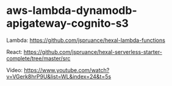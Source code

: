 # aws-lambda-dynamodb-apigateway-cognito-s3

Lambda:
https://github.com/jspruance/hexal-lambda-functions

React:
https://github.com/jspruance/hexal-serverless-starter-complete/tree/master/src

Video:
https://www.youtube.com/watch?v=VGerk8hrP9U&list=WL&index=24&t=5s
